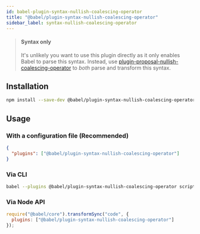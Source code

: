 ```yaml
---
id: babel-plugin-syntax-nullish-coalescing-operator
title: "@babel/plugin-syntax-nullish-coalescing-operator"
sidebar_label: syntax-nullish-coalescing-operator
---
```


> #### Syntax only
>
> It's unlikely you want to use this plugin directly as it only enables Babel to parse this syntax. Instead, use [plugin-proposal-nullish-coalescing-operator](plugin-proposal-nullish-coalescing-operator.md) to _both_ parse and transform this syntax.

## Installation

```sh
npm install --save-dev @babel/plugin-syntax-nullish-coalescing-operator
```

## Usage

### With a configuration file (Recommended)

```json
{
  "plugins": ["@babel/plugin-syntax-nullish-coalescing-operator"]
}
```

### Via CLI

```sh
babel --plugins @babel/plugin-syntax-nullish-coalescing-operator script.js
```

### Via Node API

```javascript
require("@babel/core").transformSync("code", {
  plugins: ["@babel/plugin-syntax-nullish-coalescing-operator"]
});
```


